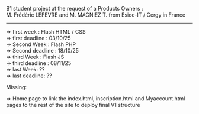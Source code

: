 B1 student project at the request of a Products Owners :<br> M. Frédéric LEFEVRE  and M. MAGNIEZ T. from Esiee-IT / Cergy in France


---------------------------------------------------------------------------------------------

=> first week : Flash HTML / CSS<br>
=> first deadline : 03/10/25<br>
=> Second Week : Flash PHP <br>
=> Second deadline : 18/10/25<br>
=> third Week : Flash JS <br>
=> third deadline : 08/11/25<br>
=> last Week: ?? <br>
=> last deadline: ??<br>

Missing: 

=> Home page to link the index.html, inscription.html and Myaccount.html pages to the rest of the site to deploy final V1 structure



